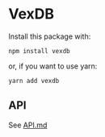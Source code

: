 # VexDB

Install this package with:

    npm install vexdb

or, if you want to use yarn:

    yarn add vexdb

## API
See [API.md](https://github.com/MayorMonty/vexdb/blob/master/API.md)
